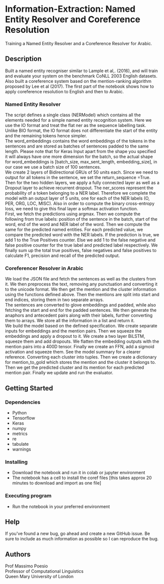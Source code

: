 # Information-Extraction: Named Entity Resolver and Coreference Resolution

Training a Named Entity Resolver and a Coreference Resolver for Arabic.

## Description

Built a named entity recogniser similar to Lample et al,. (2016), and will train and evaluate your system on the benchmark CoNLL 2003 English datasets. Also built a coreference system based on the mention-ranking algorithm proposed by Lee et al (2017). The first part of the notebook shows how to apply coreference resolution to English and then to Arabic.

### Named Entity Resolver
The script defines a single class (NERModel) which contains all the elements needed for a simple named entity recognition system. Here we use the IO format and treat the flat ner as the sequence labelling task. Unlike BIO format, the IO format does not differentiate the start of the entity and the remaining tokens hence simpler.<br>
The word_embeddings contains the word embeddings of the tokens in the sentences and
are stored as batches of sentences padded to the same length. Please note that for Keras
Input apart from the shape you specified it will always have one more dimension for the batch,
so the actual shape for word_embeddings is [batch_size, max_sent_length, embedding_size],
in our case we use a batch size of 100 sentences.
<br>
We create 2 layers of Bidirectional GRUs of 50 units each. Since we need to output for all tokens in the sentence, we set the return_sequence =True. Then for the two hidden layers, we apply a fully connected layer as well as a Dropout layer to achieve recurrent dropout. The ner_scores represent the probability of a token belonging to a NER label. Therefore we complete the model with an output layer of 5 units, one for each of the NER labels (O, PER, ORG, LOC, MISC). Also in order to compute the binary cross-entropy loss, we need to give this final layer a softmax activation function.
<br>
First, we fetch the predictions using argmax. Then we compute the following from true labels: position of the sentence in the batch, start of the word, end of the word and NER label of the word. Then we compute the same for the predicted named entities.
For each predicted value, we compare the predicted word with the NER labels. If the prediction is true, we add 1 to the True Positives counter. Else we add 1 to the false negative and false positive counter for the true label and predicted label respectively. We finally sum up the total true positives, false negatives and false positives to calculate F1, precision and recall of the predicted output.

### Coreferencer Resolver in Arabic
We load the JSON file and fetch the sentences as well as the clusters from it. We then preprocess the text, removing any punctuation and converting it to the unicode format. We then get the mention and the cluster information using the functions defined above. Then the mentions are split into start and end indices, storing them in two separate arrays. 
<br>
The sentences are converted to glove embeddings and padded, while also fetching the start and end for the padded sentences. We then generate the anaphors and antecedent pairs along with their labels, further converting them to arrays. We store all the information in a list and return it.
<br>
We build the model based on the defined specification. We create separate inputs for embeddings and the mention pairs. Then we squeeze the embeddings and apply a dropout to it. We create a two layer BiLSTM, squeeze them and add dropouts. We flatten the embedding outputs with the mention pairs into a 400D tensor. Finally we create an FFN, add a sigmoid activation and squeeze them. See the model summary for a clearer reference. Converting each cluster into tuples. Then we create a dictionary for mention_to_gold which stores the mention and the cluster it belongs to. Then we get the predicted cluster and its mention for each predicted mention pair. Finally we update and run the evaluator.


## Getting Started

### Dependencies

* Python
* Tensorflow
* Keras
* numpy
* metrics
* re
* tabulate
* warnings

### Installing

* Download the notebook and run it in colab or jupyter environment
* The notebook has a cell to install the coref files [this takes approx 20 minutes to download and import as one file]

### Executing program

* Run the notebook in your preferred environment


## Help

If you've found a new bug, go ahead and create a new GitHub issue. Be sure to include as much information as possible so I can reproduce the bug.


## Authors

Prof Massimo Poesio 
<br>Professor of Computational Linguistics 
<br>Queen Mary University of London
